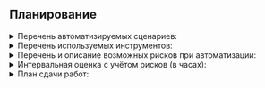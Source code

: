 ## Планирование

<details>
 <summary> Перечень автоматизируемых сценариев:</summary>
   
1.	Обычная оплата по дебетовой карте с картой APPROVED (валидные значения):
      * Поле «Номер карты» – 4444 4444 4444 4441
      *	Поле «Месяц» – двузначное число
      *	Поле «Год» – двузначное число
      *	Поле «Владелец» – имя и фамилия на латинице
      *	Поле «CVC/CVV» – трехзначное число
      *	Отправка формы после заполнения всех полей
      *	Получение одобрения операции Банком

2.	Выдача кредита по данным банковской карты с картой APPROVED (валидные значения):
      * Поле «Номер карты» – 4444 4444 4444 4441
      * Поле «Месяц» – двузначное число
      * Поле «Год» – двузначное число
      * Поле «Владелец» – имя и фамилия на латинице
      * Поле «CVC/CVV» – трехзначное число
      * Отправка формы после заполнения всех полей
      * Получение одобрения операции Банком

3.	Обычная оплата по дебетовой карте с картой DECLINED (валидные значения):
      * Поле «Номер карты» – 4444 4444 4444 4442
      * Поле «Месяц» – двузначное число
      * Поле «Год» – двузначное число
      * Поле «Владелец» – имя и фамилия на латинице
      * Поле «CVC/CVV» – трехзначное число
      * Отправка формы после заполнения всех полей
      * Получение отказа Банком в проведении операции

4.	Выдача кредита по данным банковской карты с картой DECLINED (валидные значения):
      * Поле «Номер карты» – 4444 4444 4444 4442
      * Поле «Месяц» – двузначное число
      * Поле «Год» – двузначное число
      * Поле «Владелец» – имя и фамилия на латинице
      * Поле «CVC/CVV» – трехзначное число
      * Отправка формы после заполнения всех полей
      * Получение отказа Банком в проведении операции

5.	Обычная оплата по дебетовой карте (не валидные значения):
      * Поле «Номер карты» – 5555 5555 5555 5555
      * Поле «Месяц» – 1 цифра и спецсимвол
      * Поле «Год» – 1 цифра и спецсимвол
      * Поле «Владелец» – имя и фамилия на кириллице со спецсимволами и цифрами
      * Поле «CVC/CVV» – 1 цифра и спецсимвол
      * Отправка формы после заполнения всех полей
      * Получение подсказок о некорректном заполнении полей, форма не отправляется

6.	Выдача кредита по данным банковской карты (не валидные значения):
      * Поле «Номер карты» – 5555 5555 5555 5555
      * Поле «Месяц» – 1 цифра и спецсимвол
      * Поле «Год» – 1 цифра и спецсимвол
      * Поле «Владелец» – имя и фамилия на кириллице со спецсимволами и цифрами
      * Поле «CVC/CVV» – 1 цифра и спецсимвол
      * Отправка формы после заполнения всех полей
      * Получение подсказок о некорректном заполнении полей, форма не отправляется

7.	Обычная оплата по дебетовой карте (не валидные значения):
      * Отправка пустых полей формы
      * Получение подсказок о некорректном заполнении полей, форма не отправляется

8.	Выдача кредита по данным банковской карты (не валидные значения):
      * Отправка пустых полей формы
      * Получение подсказок о некорректном заполнении полей, форма не отправляется
</details>

<details>
 <summary> Перечень используемых инструментов:</summary>

1.	IntelliJ IDEA – бесплатная и функциональная среда разработки с подсказками
2.	Selenide - удобное и простое подключение фреймворка, понятный синтаксис для написания тестов
3.	Lombok – избавляет от написания вручную геттеров, сеттеров и другого шаблонного кода
4.	Faker – для генерации данных при заполнении форм
5.	Docker – для запуска приложения, баз данных (MySQL, PostgreSQL) с помощью контейнеров, без установки на ПК.
6.	Allure - содержит более подробную и наглядную информацию о результатах прохождения тестов
</details>

<details>
 <summary> Перечень и описание возможных рисков при автоматизации:</summary>

1. Главные риски связаны с отсутствием достаточного опыта автоматизации для того, чтобы сам процесс автоматизации был быстрым и эффективным (высокие временные затраты, которые ведут к удорожанию процессов автоматизации в сравнении с ручным тестированием).
2. К рискам также можно отнести отсутствие ТЗ (нет описания требований к полям, поведения системы).
3. Наименее вероятным, но допустимым риском считаю сложность с использованием того или иного софта (IDEA, библиотеки, фреймворки, Docker и т.д) в РФ.
</details>

<details>
 <summary> Интервальная оценка с учётом рисков (в часах):</summary>

60 часов (возможно слишком оптимистично)
</details>

<details>
 <summary> План сдачи работ:</summary>
19.07.2022
</details>